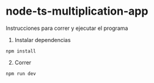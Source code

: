 # node-ts-multiplication-app

Instrucciones para correr y ejecutar el programa


1. Instalar dependencias

```
npm install
```

2. Correr 

```
npm run dev
```

